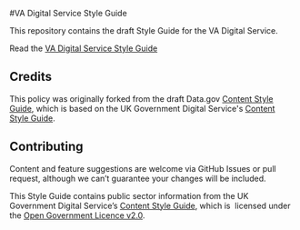 #VA Digital Service Style Guide

This repository contains the draft Style Guide for the VA Digital Service.

Read the [VA Digital Service Style Guide](https://github.com/GSA/data.gov-styleguide/blob/gh-pages/index.md)

## Credits   
This policy was originally forked from the draft Data.gov [Content Style Guide](https://github.com/GSA/data.gov-styleguide/blob/gh-pages/index.md), which is based on the UK Government Digital Service's [Content Style Guide](https://www.gov.uk/design-principles/style-guide). 

## Contributing
Content and feature suggestions are welcome via GitHub Issues or pull request, although we can’t guarantee your changes will be included.

This Style Guide contains public sector information from the UK Government Digital Service’s [Content Style Guide](https://www.gov.uk/design-principles/style-guide), which is  licensed under the [Open Government Licence v2.0](https://www.nationalarchives.gov.uk/doc/open-government-licence/version/2/).
